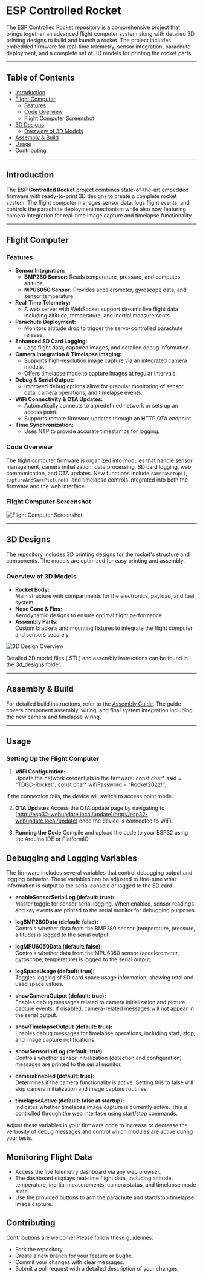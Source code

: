 # ESP Controlled Rocket

The ESP Controlled Rocket repository is a comprehensive project that brings together an advanced flight computer system along with detailed 3D printing designs to build and launch a rocket. The project includes embedded firmware for real-time telemetry, sensor integration, parachute deployment, and a complete set of 3D models for printing the rocket parts.

---

## Table of Contents

- [Introduction](#introduction)
- [Flight Computer](#flight-computer)
  - [Features](#features)
  - [Code Overview](#code-overview)
  - [Flight Computer Screenshot](#flight-computer-screenshot)
- [3D Designs](#3d-designs)
  - [Overview of 3D Models](#overview-of-3d-models)
- [Assembly & Build](#assembly--build)
- [Usage](#usage)
- [Contributing](#contributing)

---

## Introduction

The **ESP Controlled Rocket** project combines state-of-the-art embedded firmware with ready-to-print 3D designs to create a complete rocket system. The flight computer manages sensor data, logs flight events, and controls the parachute deployment mechanism while also now featuring camera integration for real-time image capture and timelapse functionality.

---

## Flight Computer

### Features

- **Sensor Integration:**  
  - **BMP280 Sensor:** Reads temperature, pressure, and computes altitude.
  - **MPU6050 Sensor:** Provides accelerometer, gyroscope data, and sensor temperature.
- **Real-Time Telemetry:**  
  - A web server with WebSocket support streams live flight data including altitude, temperature, and inertial measurements.
- **Parachute Deployment:**  
  - Monitors altitude drop to trigger the servo-controlled parachute release.
- **Enhanced SD Card Logging:**  
  - Logs flight data, captured images, and detailed debug information.
- **Camera Integration & Timelapse Imaging:**  
  - Supports high-resolution image capture via an integrated camera module.
  - Offers timelapse mode to capture images at regular intervals.
- **Debug & Serial Output:**  
  - Improved debug options allow for granular monitoring of sensor data, camera operations, and timelapse events.
- **WiFi Connectivity & OTA Updates:**  
  - Automatically connects to a predefined network or sets up an access point.
  - Supports remote firmware updates through an HTTP OTA endpoint.
- **Time Synchronization:**  
  - Uses NTP to provide accurate timestamps for logging.

### Code Overview

The flight computer firmware is organized into modules that handle sensor management, camera initialization, data processing, SD card logging, web communication, and OTA updates. New functions include `cameraSetup()`, `captureAndSavePicture()`, and timelapse controls integrated into both the firmware and the web interface.

### Flight Computer Screenshot

![Flight Computer Screenshot](media/flight_computer_dashboard.png)

---

## 3D Designs

The repository includes 3D printing designs for the rocket's structure and components. The models are optimized for easy printing and assembly.

### Overview of 3D Models

- **Rocket Body:**  
  Main structure with compartments for the electronics, payload, and fuel system.
- **Nose Cone & Fins:**  
  Aerodynamic designs to ensure optimal flight performance.
- **Assembly Parts:**  
  Custom brackets and mounting fixtures to integrate the flight computer and sensors securely.

![3D Design Overview](media/3d_design_overview.png)

Detailed 3D model files (.STL) and assembly instructions can be found in the [3d_designs](3d_designs) folder.

---

## Assembly & Build

For detailed build instructions, refer to the [Assembly Guide](docs/assembly_guide.md). The guide covers component assembly, wiring, and final system integration including the new camera and timelapse wiring.

---

## Usage

### Setting Up the Flight Computer

1. **WiFi Configuration:**  
   Update the network credentials in the firmware:
   const char* ssid = "TDGC-Rocket";
   const char* wifiPassword = "Rocket2022!";


If the connection fails, the device will switch to access point mode.

2. **OTA Updates**
Access the OTA update page by navigating to [http://esp32-webupdate.local/update](http://esp32-webupdate.local/update) once the device is connected to WiFi.

3. **Running the Code**
Compile and upload the code to your ESP32 using the Arduino IDE or PlatformIO.

## Debugging and Logging Variables
The firmware includes several variables that control debugging output and logging behavior. These variables can be adjusted to fine-tune what information is output to the serial console or logged to the SD card:

- **enableSensorSerialLog (default: true):**  
  Master toggle for sensor serial logging. When enabled, sensor readings and key events are printed to the serial monitor for debugging purposes.

- **logBMP280Data (default: false):**  
  Controls whether data from the BMP280 sensor (temperature, pressure, altitude) is logged to the serial output.

- **logMPU6050Data (default: false):**  
  Controls whether data from the MPU6050 sensor (accelerometer, gyroscope, temperature) is logged to the serial output.

- **logSpaceUsage (default: true):**  
  Toggles logging of SD card space usage information, showing total and used space values.

- **showCameraOutput (default: true):**  
  Enables debug messages related to camera initialization and picture capture events. If disabled, camera-related messages will not appear in the serial output.

- **showTimelapseOutput (default: true):**  
  Enables debug messages for timelapse operations, including start, stop, and image capture notifications.

- **showSensorInitLog (default: true):**  
  Controls whether sensor initialization (detection and configuration) messages are printed to the serial monitor.

- **cameraEnabled (default: true):**  
  Determines if the camera functionality is active. Setting this to false will skip camera initialization and image capture routines.

- **timelapseActive (default: false at startup):**  
  Indicates whether timelapse image capture is currently active. This is controlled through the web interface using start/stop commands.

Adjust these variables in your firmware code to increase or decrease the verbosity of debug messages and control which modules are active during your tests.

## Monitoring Flight Data
- Access the live telemetry dashboard via any web browser.
- The dashboard displays real-time flight data, including altitude, temperature, inertial measurements, camera status, and timelapse mode state.
- Use the provided buttons to arm the parachute and start/stop timelapse image capture.

## Contributing
Contributions are welcome! Please follow these guidelines:
- Fork the repository.
- Create a new branch for your feature or bugfix.
- Commit your changes with clear messages.
- Submit a pull request with a detailed description of your changes.
